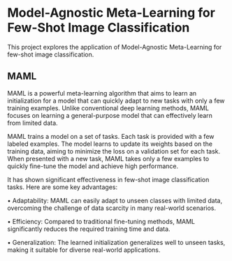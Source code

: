 # Model-Agnostic Meta-Learning for Few-Shot Image Classification

This project explores the application of Model-Agnostic Meta-Learning for few-shot image classification.


## MAML
MAML is a powerful meta-learning algorithm that aims to learn an initialization for a model that can quickly adapt to new tasks with only a few training examples.
Unlike conventional deep learning methods, MAML focuses on learning a general-purpose model that can effectively learn from limited data.

MAML trains a model on a set of tasks. Each task is provided with a few labeled examples.
The model learns to update its weights based on the training data, aiming to minimize the loss on a validation set for each task.
When presented with a new task, MAML takes only a few examples to quickly fine-tune the model and achieve high performance.


It has shown significant effectiveness in few-shot image classification tasks. Here are some key advantages:

• Adaptability: MAML can easily adapt to unseen classes with limited data, overcoming the challenge of data scarcity in many real-world scenarios.

• Efficiency: Compared to traditional fine-tuning methods, MAML significantly reduces the required training time and data.

• Generalization: The learned initialization generalizes well to unseen tasks, making it suitable for diverse real-world applications.

